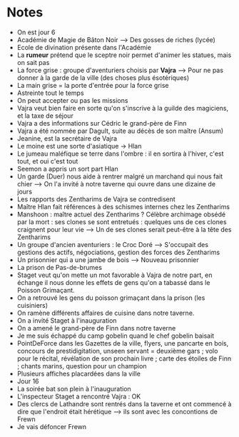 # Notes

* On est jour 6
* Académie de Magie de Bâton Noir --> Des gosses de riches (lycée)
* Ecole de divination présente dans l'Académie
* La **rumeur** prétend que le sceptre noir permet d'animer les statues, mais on sait pas
* La force grise : groupe d'aventuriers choisis par **Vajra** --> Pour ne pas donner à la garde de la ville (des choses plus ésotériques)
* La main grise = la porte d'entrée pour la force grise
* Astreinte tout le temps 
* On peut accepter ou pas les missions
* Vajra veut bien faire en sorte qu'on s'inscrive à la guilde des magiciens, et la taxe de séjour
* Vajra a des informations sur Cédric le grand-père de Finn
* Vajra a été nommée par Dagult, suite au décès de son maître (Ansum)
* Jeanine, est la secrétaire de Vajra
* Le moine est une sorte d'asiatique -> Hlan
* Le jumeau maléfique se terre dans l'ombre : il en sortira à l'hiver, c'est tout, et oui c'est tout
* Seemon a appris un sort part Hlan
* Un garde (Duer) nous aide à rentrer malgré un marchand qui nous fait chier --> On l'a invité à notre taverne qui ouvre dans une dizaine de jours
* Les rapports des Zentharims de Vajra se contredisent 
* Maître Hlan fait références à des schismes internes chez les Zentharims
* Manshoon : maître actuel des Zentharims ? Célèbre archimage obsédé par la mort : ses clones se sont entretués : quelques uns de ces clones craignent pour leur vie --> Un  de ses clones serait peut-être à la tête des Zentharims
* Un groupe d'ancien aventuriers : le Croc Doré --> S'occupait des gestions des actifs, négociations, gestion des forces des Zentharims
* Un prisonnier qui a une jambe de bois --> Nouveau prisonnier
* La prison de Pas-de-brumes
* Staget veut qu'on mette un mot favorable à Vajra de notre part, en échange il nous donne les effets de gens qu'on a tabassé dans le Poisson Grimaçant.
* On a retrouvé les gens du poisson grimaçant dans la prison (les cuisiniers)
* On ramène différents affaires de cuisine dans notre taverne.
* On a invité Staget à l'inauguration
* On a amené le grand-père de Finn dans notre taverne
* Je me suis échappé du camp gobelin quand le chef gobelin baisait
* PointDeForce dans les Gazettes de la ville, flyers, une pancarte en bois, concours de prestidigitation, unseen servant = deuxième gars ; volo pour le récital, révélation de son prochain livre ; carte des étoiles de Finn ; chants marins, question pour un champion
* Plusieurs affiches placardées dans la ville
* Jour 16 
* La soirée bat son plein à l'inauguration 
* L'inspecteur Staget a rencontré Vajra : OK
* Des clercs de Lathandre sont rentrés dans la taverne et ont commencé à dire que l'endroit était hérétique --> ils sont avec les concontions de Frewn
* Je vais défoncer Frewn